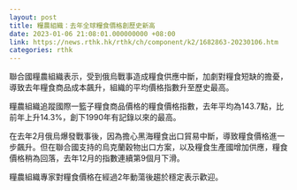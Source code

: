 ```yaml
---
layout: post
title: 糧農組織：去年全球糧食價格創歷史新高
date: 2023-01-06 21:08:01.000000000 +08:00
link: https://news.rthk.hk/rthk/ch/component/k2/1682863-20230106.htm
categories: rthk
---
```


聯合國糧農組織表示，受到俄烏戰事造成糧食供應中斷，加劇對糧食短缺的擔憂，導致去年糧食商品成本飆升，組織的平均價格指數升至歷史最高。

糧農組織追蹤國際一籃子糧食商品價格的糧食價格指數，去年平均為143.7點，比前年上升14.3%，創下1990年有記錄以來的最高。

在去年2月俄烏爆發戰事後，因為擔心黑海糧食出口貿易中斷，導致糧食價格進一步飆升。但在聯合國支持的烏克蘭穀物出口方案，以及糧食生產國增加供應，糧食價格稍為回落，去年12月的指數連續第9個月下滑。

糧農組織專家對糧食價格在經過2年動蕩後趨於穩定表示歡迎。
